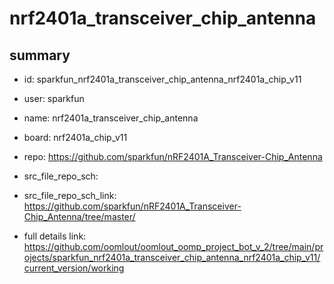 # nrf2401a_transceiver_chip_antenna
 
## summary 
* id: sparkfun_nrf2401a_transceiver_chip_antenna_nrf2401a_chip_v11
* user: sparkfun
* name: nrf2401a_transceiver_chip_antenna
* board: nrf2401a_chip_v11
* repo: https://github.com/sparkfun/nRF2401A_Transceiver-Chip_Antenna



* src_file_repo_sch: 
* src_file_repo_sch_link: https://github.com/sparkfun/nRF2401A_Transceiver-Chip_Antenna/tree/master/
* full details link: https://github.com/oomlout/oomlout_oomp_project_bot_v_2/tree/main/projects/sparkfun_nrf2401a_transceiver_chip_antenna_nrf2401a_chip_v11/current_version/working  







